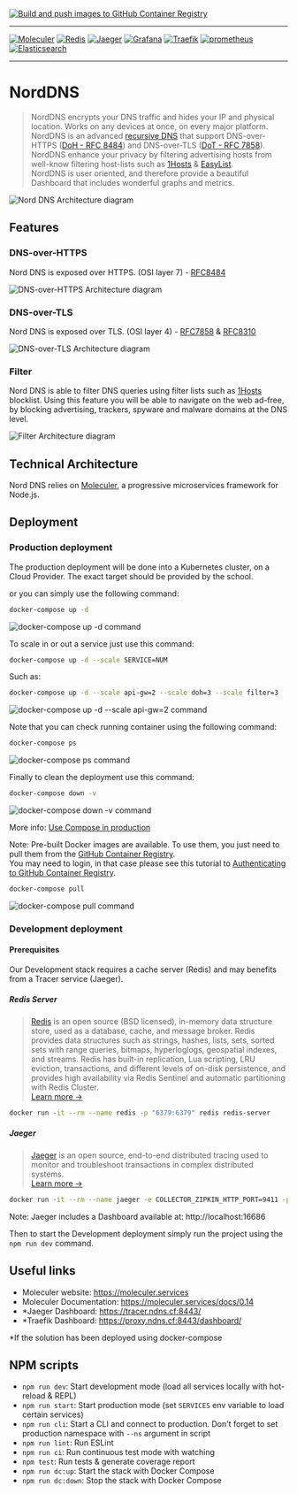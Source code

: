 [![Build and push images to GitHub Container Registry](https://github.com/IAmFrench/nord-dns/actions/workflows/docker-publish.yml/badge.svg)](https://github.com/IAmFrench/nord-dns/actions/workflows/docker-publish.yml)

--- 

[![Moleculer](https://badgen.net/badge/Powered%20by/Moleculer/0e83cd)](https://moleculer.services)
[![Redis](https://badgen.net/badge/Powered%20by/Redis/d92a21)](https://redis.io/) 
[![Jaeger](https://badgen.net/badge/Powered%20by/Jaeger/60d0e4)](https://www.jaegertracing.io/)
[![Grafana](https://badgen.net/badge/Powered%20by/Grafana/f58126)](https://grafana.com/)
[![Traefik](https://badgen.net/badge/Powered%20by/Traefik/37abc8)](https://traefik.io/)
[![prometheus](https://badgen.net/badge/Powered%20by/prometheus/da4e31)](https://prometheus.io/)
[![Elasticsearch](https://badgen.net/badge/Powered%20by/Elasticsearch/343741)](https://www.elastic.co/elasticsearch/)

---

# NordDNS
> NordDNS encrypts your DNS traffic and hides your IP and physical location. Works on any devices at once, on every major platform.  
NordDNS is an advanced [recursive DNS](https://www.cloudflare.com/learning/dns/what-is-recursive-dns/) that support DNS-over-HTTPS ([DoH - RFC 8484](https://tools.ietf.org/html/rfc8484)) and DNS-over-TLS ([DoT - RFC 7858](https://tools.ietf.org/html/rfc7858)).  
NordDNS enhance your privacy by filtering advertising hosts from well-know filtering host-lists such as [1Hosts](https://badmojr.github.io/1Hosts/) & [EasyList](https://easylist.to/).  
NordDNS is user oriented, and therefore provide a beautiful Dashboard that includes wonderful graphs and metrics.

![Nord DNS Architecture diagram](./artefacts/diagram-Nord-DNS.svg)


## Features

### DNS-over-HTTPS
Nord DNS is exposed over HTTPS. (OSI layer 7) - [RFC8484](https://tools.ietf.org/html/rfc8484)

![DNS-over-HTTPS Architecture diagram](./artefacts/diagram-DNS-over-HTTPS.svg)

### DNS-over-TLS
Nord DNS is exposed over TLS. (OSI layer 4) - [RFC7858](https://tools.ietf.org/html/rfc7858) & [RFC8310](https://tools.ietf.org/html/rfc8310)

![DNS-over-TLS Architecture diagram](./artefacts/diagram-DNS-over-TLS.svg)

### Filter
Nord DNS is able to filter DNS queries using filter lists such as [1Hosts](https://badmojr.github.io/1Hosts/) blocklist. Using this feature you will be able to navigate on the web ad-free, by blocking advertising, trackers, spyware and malware domains at the DNS level.

![Filter Architecture diagram](./artefacts/diagram-Filter.svg)

## Technical Architecture
Nord DNS relies on [Moleculer](https://moleculer.services/), a progressive microservices framework for Node.js.

## Deployment

### Production deployment
The production deployment will be done into a Kubernetes cluster, on a Cloud Provider. The exact target should be provided by the school.

or you can simply use the following command:

```bash
docker-compose up -d
```

![docker-compose up -d command](./artefacts/docker-compose-up.gif)

To scale in or out a service just use this command:

```bash
docker-compose up -d --scale SERVICE=NUM
```

Such as:

```bash
docker-compose up -d --scale api-gw=2 --scale doh=3 --scale filter=3
```


![docker-compose up -d --scale api-gw=2 command](./artefacts/docker-compose-up-scale-api-gw.gif)

Note that you can check running container using the following command:

```bash
docker-compose ps
```

![docker-compose ps command](./artefacts/docker-compose-ps.gif)

Finally to clean the deployment use this command:

```bash
docker-compose down -v
```

![docker-compose down -v command](./artefacts/docker-compose-down.gif)

More info: [Use Compose in production](https://docs.docker.com/compose/production/)

Note: Pre-built Docker images are available. To use them, you just need to pull them from the [GitHub Container Registry](https://docs.github.com/en/packages/guides/about-github-container-registry).   
You may need to login, in that case please see this tutorial to [Authenticating to GitHub Container Registry](https://docs.github.com/en/packages/guides/pushing-and-pulling-docker-images#authenticating-to-github-container-registry).

```bash
docker-compose pull
```

![docker-compose pull command](./artefacts/docker-compose-pull.gif)

### Development deployment

#### Prerequisites

Our Development stack requires a cache server (Redis) and may benefits from a Tracer service (Jaeger).

##### Redis Server
> [Redis](https://redis.io/) is an open source (BSD licensed), in-memory data structure store, used as a database, cache, and message broker. Redis provides data structures such as strings, hashes, lists, sets, sorted sets with range queries, bitmaps, hyperloglogs, geospatial indexes, and streams. Redis has built-in replication, Lua scripting, LRU eviction, transactions, and different levels of on-disk persistence, and provides high availability via Redis Sentinel and automatic partitioning with Redis Cluster.  
[Learn more →](https://redis.io/topics/introduction)

```bash
docker run -it --rm --name redis -p "6379:6379" redis redis-server
```

##### Jaeger
> [Jaeger](https://www.jaegertracing.io/) is an open source, end-to-end distributed tracing used to monitor and troubleshoot transactions in complex distributed systems.   
[Learn more →](https://www.jaegertracing.io/docs/1.22/)

```bash
docker run -it --rm --name jaeger -e COLLECTOR_ZIPKIN_HTTP_PORT=9411 -p 5775:5775/udp -p 6831:6831/udp -p 6832:6832/udp -p 5778:5778 -p 16686:16686 -p 14268:14268 -p 14250:14250 -p 9411:9411 jaegertracing/all-in-one:1.21
```

Note: Jaeger includes a Dashboard available at: http://localhost:16686

Then to start the Development deployment simply run the project using the `npm run dev` command.

## Useful links

* Moleculer website: https://moleculer.services
* Moleculer Documentation: https://moleculer.services/docs/0.14
* *Jaeger Dashboard: https://tracer.ndns.cf:8443/
* *Traefik Dashboard: https://proxy.ndns.cf:8443/dashboard/

*If the solution has been deployed using docker-compose

## NPM scripts

- `npm run dev`: Start development mode (load all services locally with hot-reload & REPL)
- `npm run start`: Start production mode (set `SERVICES` env variable to load certain services)
- `npm run cli`: Start a CLI and connect to production. Don't forget to set production namespace with `--ns` argument in script
- `npm run lint`: Run ESLint
- `npm run ci`: Run continuous test mode with watching
- `npm test`: Run tests & generate coverage report
- `npm run dc:up`: Start the stack with Docker Compose
- `npm run dc:down`: Stop the stack with Docker Compose

